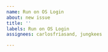 ```yaml
---
name: Run on OS Login
about: new issue
title: ''
labels: Run on OS Login
assignees: carlosfriasand, jungkees

---
```



